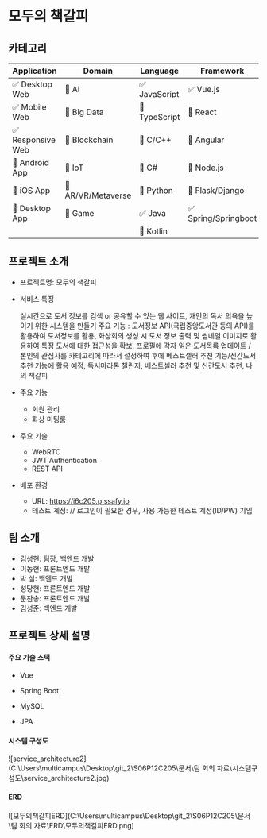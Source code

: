 # 모두의 책갈피

<!-- 필수 항목 -->

## 카테고리

| Application | Domain | Language | Framework |
| ---- | ---- | ---- | ---- |
| :white_check_mark: Desktop Web | :black_square_button: AI | :white_check_mark: JavaScript | :white_check_mark: Vue.js |
| :white_check_mark: Mobile Web | :black_square_button: Big Data | :black_square_button: TypeScript | :black_square_button: React |
| :white_check_mark: Responsive Web | :black_square_button: Blockchain | :black_square_button: C/C++ | :black_square_button: Angular |
| :black_square_button: Android App | :black_square_button: IoT | :black_square_button: C# | :black_square_button: Node.js |
| :black_square_button: iOS App | :black_square_button: AR/VR/Metaverse | :black_square_button: Python | :black_square_button: Flask/Django |
| :black_square_button: Desktop App | :black_square_button: Game | :white_check_mark: Java | :white_check_mark: Spring/Springboot |
| | | :black_square_button: Kotlin | |



## 프로젝트 소개

* 프로젝트명: 모두의 책갈피

* 서비스 특징

  실시간으로 도서 정보를 검색 or 공유할 수 있는 웹 사이트, 개인의 독서 의욕을 높이기 위한 시스템을 만들기 주요 기능 : 도서정보 API(국립중앙도서관 등의 API)를 활용하여 도서정보를 활용, 화상회의 생성 시  도서 정보 출력 및 썸네일 이미지로 활용하여 특정 도서에 대한 접근성을 확보, 프로필에 각자 읽은 도서목록 업데이트 / 본인의 관심사를 카테고리에 따라서 설정하여 후에 베스트셀러 추천 기능/신간도서 추천 기능에 활용 예정, 독서마라톤 챌린지, 베스트셀러 추천 및 신간도서 추천, 나의 책갈피 

* 주요 기능
  - 회원 관리
  - 화상 미팅룸
  
* 주요 기술
  - WebRTC
  - JWT Authentication
  - REST API
  
* 배포 환경
  - URL: https://i6c205.p.ssafy.io
  - 테스트 계정: // 로그인이 필요한 경우, 사용 가능한 테스트 계정(ID/PW) 기입



## 팀 소개
* 김성현: 팀장, 백엔드 개발
* 이동현: 프론트엔드 개발
* 박 설: 백엔드 개발
* 성당현: 프론트엔드 개발
* 문찬송: 프론트엔드 개발
* 김성준: 백엔드 개발



## 프로젝트 상세 설명



#### 주요 기술 스택 

- Vue 

- Spring Boot 

- MySQL 

- JPA



#### 시스템 구성도

![service_architecture2](C:\Users\multicampus\Desktop\git_2\S06P12C205\문서\팀 회의 자료\시스템구성도\service_architecture2.jpg)



#### ERD

![모두의책갈피ERD](C:\Users\multicampus\Desktop\git_2\S06P12C205\문서\팀 회의 자료\ERD\모두의책갈피ERD.png)





